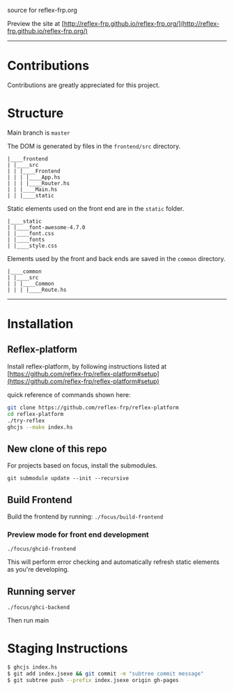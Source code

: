 
source for reflex-frp.org



Preview the site at [http://reflex-frp.github.io/reflex-frp.org/](http://reflex-frp.github.io/reflex-frp.org/)

---

# Contributions

Contributions are greatly appreciated for this project. 

# Structure

Main branch is `master`

The DOM is generated by files in the `frontend/src` directory.

```
|____frontend
| |____src
| | |____Frontend
| | | |____App.hs
| | | |____Router.hs
| | |____Main.hs
| | |____static
```

Static elements used on the front end are in the `static` folder. 

```
|____static
| |____font-awesome-4.7.0
| |____font.css
| |____fonts
| |____style.css
```

Elements used by the front and back ends are saved in the `common` directory.

```
|____common
| |____src
| | |____Common
| | | |____Route.hs
```

---

# Installation

## Reflex-platform

Install reflex-platform, by following instructions listed at [https://github.com/reflex-frp/reflex-platform#setup](https://github.com/reflex-frp/reflex-platform#setup)

quick reference of commands shown here:

```sh
git clone https://github.com/reflex-frp/reflex-platform
cd reflex-platform
./try-reflex
ghcjs --make index.hs
```

## New clone of this repo

For projects based on focus, install the submodules.

`git submodule update --init --recursive`

## Build Frontend

Build the frontend by running:
`./focus/build-frontend`

### Preview mode for front end development

`./focus/ghcid-frontend`

This will perform error checking and automatically refresh static elements as you're developing.

## Running server

`./focus/ghci-backend`

Then run main

# Staging Instructions

```sh
$ ghcjs index.hs
$ git add index.jsexe && git commit -m "subtree commit message"
$ git subtree push --prefix index.jsexe origin gh-pages
```

